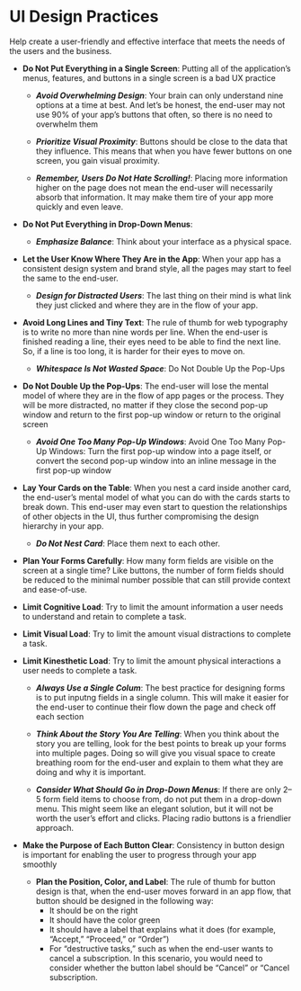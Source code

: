 
# UI Design Practices

Help create a user-friendly and effective interface that meets the needs of the users and the business.

- **Do Not Put Everything in a Single Screen**: Putting all of the application’s menus, features, and buttons in a single screen is a bad UX practice

  - **_Avoid Overwhelming Design_**: Your brain can only understand nine options at a time at best. And let’s be honest, the end-user may not use 90% of your app’s buttons that often, so there is no need to overwhelm them

  - **_Prioritize Visual Proximity_**: Buttons should be close to the data that they influence. This means that when you have fewer buttons on one screen, you gain visual proximity.

  - **_Remember, Users Do Not Hate Scrolling!_**: Placing more information higher on the page does not mean the end-user will necessarily absorb that information. It may make them tire of your app more quickly and even leave.

- **Do Not Put Everything in Drop-Down Menus**:

  - **_Emphasize Balance_**: Think about your interface as a physical space.

- **Let the User Know Where They Are in the App**: When your app has a consistent design system and brand style, all the pages may start to feel the same to the end-user.

  - **_Design for Distracted Users_**: The last thing on their mind is what link they just clicked and where they are in the flow of your app.

- **Avoid Long Lines and Tiny Text**: The rule of thumb for web typography is to write no more than nine words per line. When the end-user is finished reading a line, their eyes need to be able to find the next line. So, if a line is too long, it is harder for their eyes to move on.

  - **_Whitespace Is Not Wasted Space_**: Do Not Double Up the Pop-Ups

- **Do Not Double Up the Pop-Ups**: The end-user will lose the mental model of where they are in the flow of app pages or the process. They will be more distracted, no matter if they close the second pop-up window and return to the first pop-up window or return to the original screen

  - **_Avoid One Too Many Pop-Up Windows_**: Avoid One Too Many Pop-Up Windows: Turn the first pop-up window into a page itself, or convert the second pop-up window into an inline message in the first pop-up window

- **Lay Your Cards on the Table**: When you nest a card inside another card, the end-user’s mental model of what you can do with the cards starts to break down. This end-user may even start to question the relationships of other objects in the UI, thus further compromising the design hierarchy in your app.

  - **_Do Not Nest Card_**: Place them next to each other.

- **Plan Your Forms Carefully**: How many form fields are visible on the screen at a single time? Like buttons, the number of form fields should be reduced to the minimal number possible that can still provide context and ease-of-use.

- **Limit Cognitive Load**: Try to limit the amount information a user needs to understand and retain to complete a task.

- **Limit Visual Load**: Try to limit the amount visual distractions to complete a task.

- **Limit Kinesthetic Load**: Try to limit the amount physical interactions a user needs to complete a task.

  - **_Always Use a Single Colum_**: The best practice for designing forms is to put inputng fields in a single column. This will make it easier for the end-user to continue their flow down the page and check off each section

  - **_Think About the Story You Are Telling_**: When you think about the story you are telling, look for the best points to break up your forms into multiple pages. Doing so will give you visual space to create breathing room for the end-user and explain to them what they are doing and why it is important.

  - **_Consider What Should Go in Drop-Down Menus_**: If there are only 2–5 form field items to choose from, do not put them in a drop-down menu. This might seem like an elegant solution, but it will not be worth the user’s effort and clicks. Placing radio buttons is a friendlier approach.

- **Make the Purpose of Each Button Clear**: Consistency in button design is important for enabling the user to progress through your app smoothly

  - **Plan the Position, Color, and Label**: The rule of thumb for button design is that, when the end-user moves forward in an app flow, that button should be designed in the following way:
    - It should be on the right
    - It should have the color green
    - It should have a label that explains what it does (for example, “Accept,” “Proceed,” or “Order”)
    - For “destructive tasks,” such as when the end-user wants to cancel a subscription. In this scenario, you would need to consider whether the button label should be “Cancel” or “Cancel subscription.
